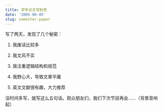 ```yaml
---
title: 学年论文写到死
date: '2005-06-05'
slug: semester-paper
---
```


写了两天，发现了几个秘密：

1. 我废话比较多

2. 我文风不实

3. 我注重逻辑结构和规范

4. 我野心大，导致文章平庸

5. 英文文献很有趣，大力推荐

没时间多写，就写这么五句话。观众朋友们，我们下次节目再会……（背景音响起）
